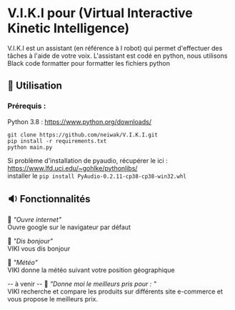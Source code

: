 # V.I.K.I pour (Virtual Interactive Kinetic Intelligence)
V.I.K.I est un assistant (en référence à I robot) qui permet d'effectuer des tâches à l'aide de votre voix. L'assistant est codé en python, nous utilisons Black code formatter pour formatter les fichiers python

## :scroll: Utilisation
### Prérequis :
Python 3.8 : https://www.python.org/downloads/  
```
git clone https://github.com/neiwak/V.I.K.I.git
pip install -r requirements.txt
python main.py
```
Si problème d'installation de pyaudio, récupérer le ici : https://www.lfd.uci.edu/~gohlke/pythonlibs/  
installer le ```pip install PyAudio‑0.2.11‑cp38‑cp38‑win32.whl```

## :sound: Fonctionnalités 

:speech_balloon: *"Ouvre internet"*  
Ouvre google sur le navigateur par défaut  

:speech_balloon: *"Dis bonjour"*  
VIKI vous dis bonjour

:speech_balloon: *"Météo"*  
VIKI donne la météo suivant votre position géographique

-- à venir --
:speech_balloon: *"Donne moi le meilleurs pris pour : "*  
VIKI recherche et compare les produits sur différents site e-commerce et vous propose le meilleurs prix.
